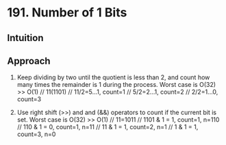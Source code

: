 # 191. Number of 1 Bits

## Intuition

## Approach
1. Keep dividing by two until the quotient is less than 2, and count how many times the remainder is 1 during the process.
Worst case is O(32) >> O(1)
// 11(1101)
// 11/2=5...1, count=1
// 5/2=2...1, count=2
// 2/2=1...0, count=3

2. Use right shift (>>) and and (&&) operators to count if the current bit is set.
Worst case is O(32) >> O(1)
// 11=1011
// 1101 & 1 = 1, count=1, n=110
// 110 & 1 = 0, count=1, n=11
// 11 & 1 = 1, count=2, n=1
// 1 & 1 = 1, count=3, n=0
